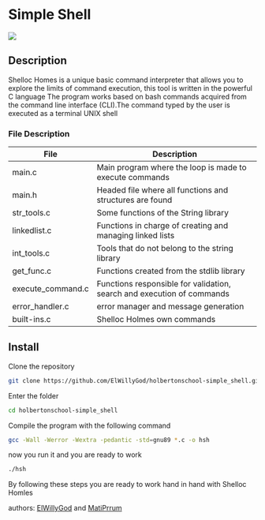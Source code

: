 # Simple Shell
![](https://designerapp.officeapps.live.com/designerapp/document.ashx?path=/6b45b04a-32fa-47cf-b451-3863ad739ea3/DallEGeneratedImages/dalle-22b23809-2ce8-417e-8eee-2fe82c22aa030251688462381565597500.jpg&dcHint=BrazilSouth&fileToken=12297fdb-1630-4135-b07f-8545d44b76fd)
## Description
Shelloc Homes is a unique basic command interpreter that allows you to explore the limits of command execution, this tool is written in the powerful C language
The program works based on bash commands acquired from the command line interface (CLI).The command typed by the user is executed as a terminal UNIX shell
### File Description
| File | Description |
| ------ | ------ |
| main.c | Main program where the loop is made to execute commands |
| main.h | Headed file where all functions and structures are found |
| str_tools.c | Some functions of the String library |
| linkedlist.c  | Functions in charge of creating and managing linked lists |
| int_tools.c | Tools that do not belong to the string library |
| get_func.c | Functions created from the stdlib library |
|execute_command.c| Functions responsible for validation, search and execution of commands|
| error_handler.c| error manager and message generation |
|built-ins.c| Shelloc Holmes own commands |

## Install

Clone the repository
```sh
git clone https://github.com/ElWillyGod/holbertonschool-simple_shell.git
```
Enter the folder
```sh
cd holbertonschool-simple_shell
```
Compile the program with the following command
```sh
gcc -Wall -Werror -Wextra -pedantic -std=gnu89 *.c -o hsh
```
now you run it and you are ready to work
```sh
./hsh
```
By following these steps you are ready to work hand in hand with Shelloc Homles

authors: [ElWillyGod](https://github.com/ElWillyGod) and [MatiPrrum](https://github.com/ILoveChairs)
